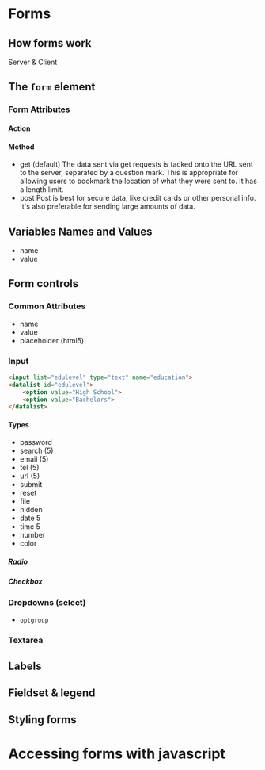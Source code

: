 
# Forms

## How forms work
Server & Client
## The `form` element
### Form Attributes
#### Action

#### Method

* get (default)
   The data sent via get requests is tacked onto the URL sent to the server, separated by a question mark. This is appropriate for allowing users to bookmark the location of what they were sent to. It has a length limit.
* post
    Post is best for secure data, like credit cards or other personal info. It's also preferable for sending large amounts of data.

## Variables Names and Values
* name
* value

## Form controls
### Common Attributes
* name
* value
* placeholder (html5)

### Input

```html
<input list="edulevel" type="text" name="education">
<datalist id="edulevel">
    <option value="High School">
    <option value="Bachelors">
</datalist>
```

#### Types

* password
* search (5)
* email (5)
* tel (5)
* url (5)
* submit
* reset
* file
* hidden
* date 5
* time 5
* number
* color

##### Radio
##### Checkbox

### Dropdowns (select)

* `optgroup`

### Textarea

## Labels

## Fieldset & legend

## Styling forms


# Accessing forms with javascript